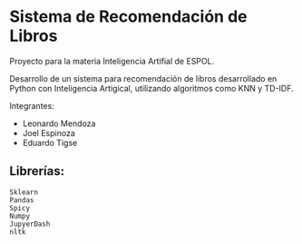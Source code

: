 # Sistema de Recomendación de Libros

Proyecto para la materia Inteligencia Artifial de ESPOL.

Desarrollo de un sistema para recomendación de libros desarrollado en Python con Inteligencia Artigical, utilizando algoritmos como KNN y TD-IDF.

Integrantes:
* Leonardo Mendoza
* Joel Espinoza
* Eduardo Tigse


## Librerías:
```
Sklearn
Pandas
Spicy
Numpy
JupyerDash
nltk
```

